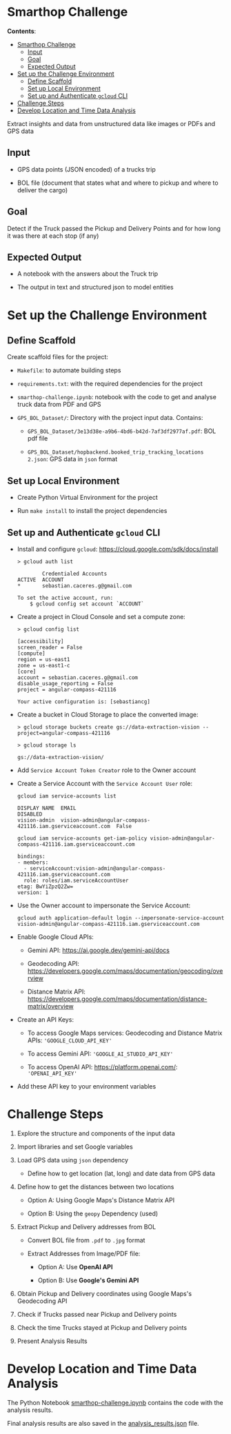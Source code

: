 # Smarthop Challenge

**Contents**:

- [Smarthop Challenge](#smarthop-challenge)
  - [Input](#input)
  - [Goal](#goal)
  - [Expected Output](#expected-output)
- [Set up the Challenge Environment](#set-up-the-challenge-environment)
  - [Define Scaffold](#define-scaffold)
  - [Set up Local Environment](#set-up-local-environment)
  - [Set up and Authenticate `gcloud` CLI](#set-up-and-authenticate-gcloud-cli)
- [Challenge Steps](#challenge-steps)
- [Develop Location and Time Data Analysis](#develop-location-and-time-data-analysis)


Extract insights and data from unstructured data like images 
or PDFs and GPS data

## Input

* GPS data points (JSON encoded) of a trucks trip

* BOL file (document that states what and where to pickup and 
where to deliver the cargo)

## Goal

Detect if the Truck passed the Pickup and Delivery Points and 
for how long it was there at each stop (if any)

## Expected Output

* A notebook with the answers about the Truck trip

* The output in text and structured json to model entities

# Set up the Challenge Environment

## Define Scaffold

Create scaffold files for the project:
  
* `Makefile`: to automate building steps

* `requirements.txt`: with the required dependencies for the 
project

* `smarthop-challenge.ipynb`: notebook with the code to get and 
analyse truck data from PDF and GPS

* `GPS_BOL_Dataset/`: Directory with the project input data. 
Contains:
  
  - `GPS_BOL_Dataset/3e13d38e-a9b6-4bd6-b42d-7af3df2977af.pdf`: 
  BOL pdf file
  
  - `GPS_BOL_Dataset/hopbackend.booked_trip_tracking_locations 2.json`: 
  GPS data in `json` format

## Set up Local Environment

* Create Python Virtual Environment for the project

* Run `make install` to install the project dependencies

## Set up and Authenticate `gcloud` CLI 

* Install and configure `gcloud`: 
https://cloud.google.com/sdk/docs/install
  
  ```
  > gcloud auth list
  ```
  ```
          Credentialed Accounts
  ACTIVE  ACCOUNT
  *       sebastian.caceres.g@gmail.com

  To set the active account, run:
      $ gcloud config set account `ACCOUNT`
  ```

* Create a project in Cloud Console and set a compute zone: 
  
  ```
  > gcloud config list
  ```
  ```
  [accessibility]
  screen_reader = False
  [compute]
  region = us-east1
  zone = us-east1-c
  [core]
  account = sebastian.caceres.g@gmail.com
  disable_usage_reporting = False
  project = angular-compass-421116

  Your active configuration is: [sebastiancg]
  ```

* Create a bucket in Cloud Storage to place the converted image: 
  
  ```
  > gcloud storage buckets create gs://data-extraction-vision --project=angular-compass-421116
  ```
  ```
  > gcloud storage ls
  ```
  ```
  gs://data-extraction-vision/
  ```

* Add `Service Account Token Creator` role to the Owner account

* Create a Service Account with the `Service Account User` role:
  
  ```
  gcloud iam service-accounts list
  ```
  ```
  DISPLAY NAME  EMAIL                                                        DISABLED
  vision-admin  vision-admin@angular-compass-421116.iam.gserviceaccount.com  False
  ```

  ```
  gcloud iam service-accounts get-iam-policy vision-admin@angular-compass-421116.iam.gserviceaccount.com
  ```
  ```
  bindings:
  - members:
    - serviceAccount:vision-admin@angular-compass-421116.iam.gserviceaccount.com
    role: roles/iam.serviceAccountUser
  etag: BwYiZpzQ2Zw=
  version: 1
  ```

* Use the Owner account to impersonate the Service Account:
  
  ```
  gcloud auth application-default login --impersonate-service-account vision-admin@angular-compass-421116.iam.gserviceaccount.com
  ```

* Enable Google Cloud APIs:
  
  - Gemini API: https://ai.google.dev/gemini-api/docs
  
  - Geodecoding API: https://developers.google.com/maps/documentation/geocoding/overview

  - Distance Matrix API: https://developers.google.com/maps/documentation/distance-matrix/overview

* Create an API Keys:
  
  - To access Google Maps services: Geodecoding and Distance 
  Matrix APIs: `'GOOGLE_CLOUD_API_KEY'`

  - To access Gemini API: `'GOOGLE_AI_STUDIO_API_KEY'`

  - To access OpenAI API: https://platform.openai.com/: 
  `'OPENAI_API_KEY'`

* Add these API key to your environment variables

# Challenge Steps

1. Explore the structure and components of the input data

2. Import libraries and set Google variables

3. Load GPS data using `json` dependency

     * Define how to get location (lat, long) and date data from 
     GPS data

4. Define how to get the distances between two locations 
   
     * Option A: Using Google Maps's Distance Matrix API
      
     * Option B: Using the `geopy` Dependency (used)

5. Extract Pickup and Delivery addresses from BOL

     * Convert BOL file from `.pdf` to `.jpg` format 
     
     * Extract Addresses from Image/PDF file:

       - Option A: Use **OpenAI API**
       
       - Option B: Use **Google's Gemini API**

6. Obtain Pickup and Delivery coordinates using Google Maps's
Geodecoding API

1. Check if Trucks passed near Pickup and Delivery points

2. Check the time Trucks stayed at Pickup and Delivery points

3. Present Analysis Results

# Develop Location and Time Data Analysis

The Python Notebook 
[smarthop-challenge.ipynb](project-results/smarthop-challenge.ipynb) 
contains the code with the analysis results.

Final analysis results are also saved in the 
[analysis_results.json](project-results/analysis_results.json) 
file.
